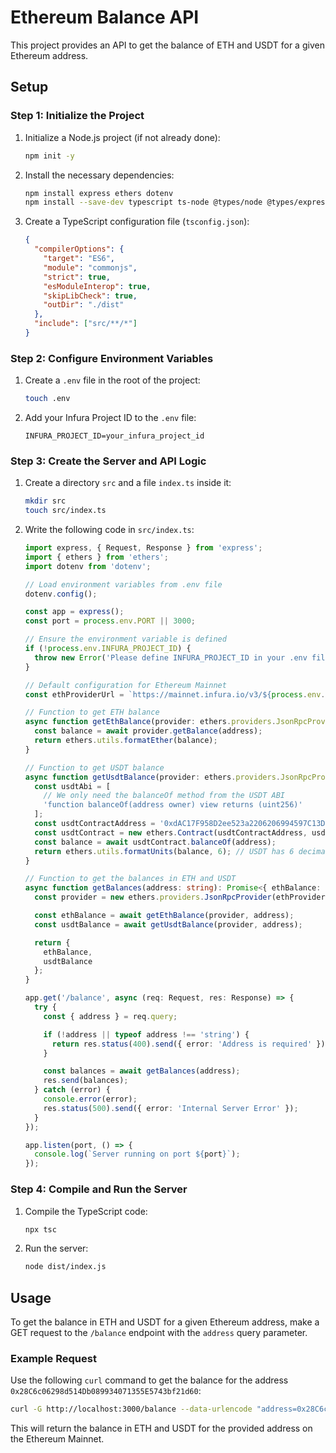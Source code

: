 
# Ethereum Balance API

This project provides an API to get the balance of ETH and USDT for a given Ethereum address.

## Setup

### Step 1: Initialize the Project

1. Initialize a Node.js project (if not already done):

   ```sh
   npm init -y
   ```

2. Install the necessary dependencies:

   ```sh
   npm install express ethers dotenv
   npm install --save-dev typescript ts-node @types/node @types/express
   ```

3. Create a TypeScript configuration file (`tsconfig.json`):

   ```json
   {
     "compilerOptions": {
       "target": "ES6",
       "module": "commonjs",
       "strict": true,
       "esModuleInterop": true,
       "skipLibCheck": true,
       "outDir": "./dist"
     },
     "include": ["src/**/*"]
   }
   ```

### Step 2: Configure Environment Variables

1. Create a `.env` file in the root of the project:

   ```sh
   touch .env
   ```

2. Add your Infura Project ID to the `.env` file:

   ```env
   INFURA_PROJECT_ID=your_infura_project_id
   ```

### Step 3: Create the Server and API Logic

1. Create a directory `src` and a file `index.ts` inside it:

   ```sh
   mkdir src
   touch src/index.ts
   ```

2. Write the following code in `src/index.ts`:

   ```typescript
   import express, { Request, Response } from 'express';
   import { ethers } from 'ethers';
   import dotenv from 'dotenv';

   // Load environment variables from .env file
   dotenv.config();

   const app = express();
   const port = process.env.PORT || 3000;

   // Ensure the environment variable is defined
   if (!process.env.INFURA_PROJECT_ID) {
     throw new Error('Please define INFURA_PROJECT_ID in your .env file');
   }

   // Default configuration for Ethereum Mainnet
   const ethProviderUrl = `https://mainnet.infura.io/v3/${process.env.INFURA_PROJECT_ID}`;

   // Function to get ETH balance
   async function getEthBalance(provider: ethers.providers.JsonRpcProvider, address: string): Promise<string> {
     const balance = await provider.getBalance(address);
     return ethers.utils.formatEther(balance);
   }

   // Function to get USDT balance
   async function getUsdtBalance(provider: ethers.providers.JsonRpcProvider, address: string): Promise<string> {
     const usdtAbi = [
       // We only need the balanceOf method from the USDT ABI
       'function balanceOf(address owner) view returns (uint256)'
     ];
     const usdtContractAddress = '0xdAC17F958D2ee523a2206206994597C13D831ec7';
     const usdtContract = new ethers.Contract(usdtContractAddress, usdtAbi, provider);
     const balance = await usdtContract.balanceOf(address);
     return ethers.utils.formatUnits(balance, 6); // USDT has 6 decimals
   }

   // Function to get the balances in ETH and USDT
   async function getBalances(address: string): Promise<{ ethBalance: string; usdtBalance: string }> {
     const provider = new ethers.providers.JsonRpcProvider(ethProviderUrl);

     const ethBalance = await getEthBalance(provider, address);
     const usdtBalance = await getUsdtBalance(provider, address);

     return {
       ethBalance,
       usdtBalance
     };
   }

   app.get('/balance', async (req: Request, res: Response) => {
     try {
       const { address } = req.query;

       if (!address || typeof address !== 'string') {
         return res.status(400).send({ error: 'Address is required' });
       }

       const balances = await getBalances(address);
       res.send(balances);
     } catch (error) {
       console.error(error);
       res.status(500).send({ error: 'Internal Server Error' });
     }
   });

   app.listen(port, () => {
     console.log(`Server running on port ${port}`);
   });
   ```

### Step 4: Compile and Run the Server

1. Compile the TypeScript code:

   ```sh
   npx tsc
   ```

2. Run the server:

   ```sh
   node dist/index.js
   ```

## Usage

To get the balance in ETH and USDT for a given Ethereum address, make a GET request to the `/balance` endpoint with the `address` query parameter.

### Example Request

Use the following `curl` command to get the balance for the address `0x28C6c06298d514Db089934071355E5743bf21d60`:

```sh
curl -G http://localhost:3000/balance --data-urlencode "address=0x28C6c06298d514Db089934071355E5743bf21d60"
```

This will return the balance in ETH and USDT for the provided address on the Ethereum Mainnet.

